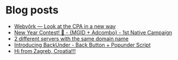 # Blog posts
<!-- BLOG-POST-LIST:START -->
- [Webvõrk — Look at the CPA in a new way](https://afflift.com/f/threads/webv%C3%B5rk-%E2%80%94-look-at-the-cpa-in-a-new-way.2820/)
- [New Year Contest! 🎊 - {MGID + Adcombo} - 1st Native Campaign](https://afflift.com/f/threads/new-year-contest-%F0%9F%8E%8A-mgid-adcombo-1st-native-campaign.10195/)
- [2 different servers with the same domain name](https://afflift.com/f/threads/2-different-servers-with-the-same-domain-name.10314/)
- [Introducing BackUnder - Back Button + Popunder Script](https://afflift.com/f/threads/introducing-backunder-back-button-popunder-script.10073/)
- [Hi from Zagreb, Croatia!!!](https://afflift.com/f/threads/hi-from-zagreb-croatia.10315/)
<!-- BLOG-POST-LIST:END -->
